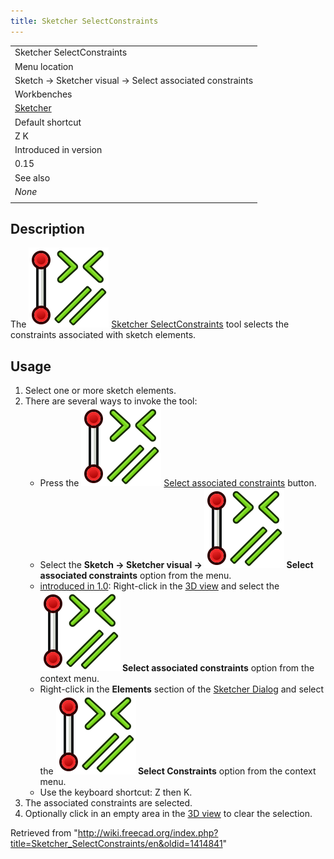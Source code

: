 ```yaml
---
title: Sketcher SelectConstraints
---
```


|                                                          |
| -------------------------------------------------------- |
| Sketcher SelectConstraints                               |
| Menu location                                            |
| Sketch → Sketcher visual → Select associated constraints |
| Workbenches                                              |
| [Sketcher](/Sketcher_Workbench "Sketcher Workbench")     |
| Default shortcut                                         |
| Z K                                                      |
| Introduced in version                                    |
| 0.15                                                     |
| See also                                                 |
| _None_                                                   |
|                                                          |

## Description

The ![](/src/assets/images/Sketcher_SelectConstraints.svg) [Sketcher SelectConstraints](/Sketcher_SelectConstraints "Sketcher SelectConstraints") tool
selects the constraints associated with sketch elements.

## Usage

1. Select one or more sketch elements.
2. There are several ways to invoke the tool:
   - Press the ![](/src/assets/images/Sketcher_SelectConstraints.svg) [Select associated constraints](/Sketcher_SelectConstraints "Sketcher SelectConstraints") button.
   - Select the **Sketch → Sketcher visual → ![](/src/assets/images/Sketcher_SelectConstraints.svg) Select associated constraints** option from the menu.
   - [introduced in 1.0](/Release_notes_1.0 "Release notes 1.0"): Right-click in the [3D view](/3D_view "3D view") and select the **![](/src/assets/images/Sketcher_SelectConstraints.svg) Select associated constraints** option from the context menu.
   - Right-click in the **Elements** section of the [Sketcher Dialog](/Sketcher_Dialog "Sketcher Dialog") and select the **![](/src/assets/images/Sketcher_SelectConstraints.svg) Select Constraints** option from the context menu.
   - Use the keyboard shortcut: Z then K.
3. The associated constraints are selected.
4. Optionally click in an empty area in the [3D view](/3D_view "3D view") to clear the selection.

Retrieved from "<http://wiki.freecad.org/index.php?title=Sketcher_SelectConstraints/en&oldid=1414841>"
